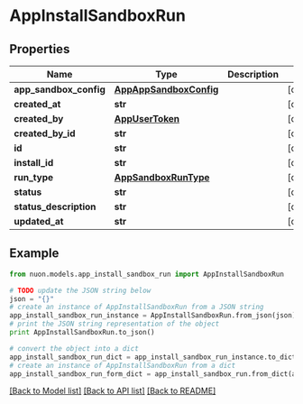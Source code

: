 # AppInstallSandboxRun


## Properties

Name | Type | Description | Notes
------------ | ------------- | ------------- | -------------
**app_sandbox_config** | [**AppAppSandboxConfig**](AppAppSandboxConfig.md) |  | [optional] 
**created_at** | **str** |  | [optional] 
**created_by** | [**AppUserToken**](AppUserToken.md) |  | [optional] 
**created_by_id** | **str** |  | [optional] 
**id** | **str** |  | [optional] 
**install_id** | **str** |  | [optional] 
**run_type** | [**AppSandboxRunType**](AppSandboxRunType.md) |  | [optional] 
**status** | **str** |  | [optional] 
**status_description** | **str** |  | [optional] 
**updated_at** | **str** |  | [optional] 

## Example

```python
from nuon.models.app_install_sandbox_run import AppInstallSandboxRun

# TODO update the JSON string below
json = "{}"
# create an instance of AppInstallSandboxRun from a JSON string
app_install_sandbox_run_instance = AppInstallSandboxRun.from_json(json)
# print the JSON string representation of the object
print AppInstallSandboxRun.to_json()

# convert the object into a dict
app_install_sandbox_run_dict = app_install_sandbox_run_instance.to_dict()
# create an instance of AppInstallSandboxRun from a dict
app_install_sandbox_run_form_dict = app_install_sandbox_run.from_dict(app_install_sandbox_run_dict)
```
[[Back to Model list]](../README.md#documentation-for-models) [[Back to API list]](../README.md#documentation-for-api-endpoints) [[Back to README]](../README.md)


